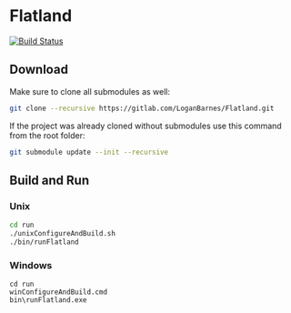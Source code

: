 Flatland
========

[![Build Status](https://travis-ci.org/LoganBarnes/Flatland.svg?branch=master)](https://travis-ci.org/LoganBarnes/Flatland)

Download
--------
Make sure to clone all submodules as well:

```bash
git clone --recursive https://gitlab.com/LoganBarnes/Flatland.git
```

If the project was already cloned without submodules use this command from the root folder:

```bash
git submodule update --init --recursive
```


Build and Run
-------------

### Unix

```bash
cd run
./unixConfigureAndBuild.sh
./bin/runFlatland
```


### Windows

```batch
cd run
winConfigureAndBuild.cmd
bin\runFlatland.exe
```


